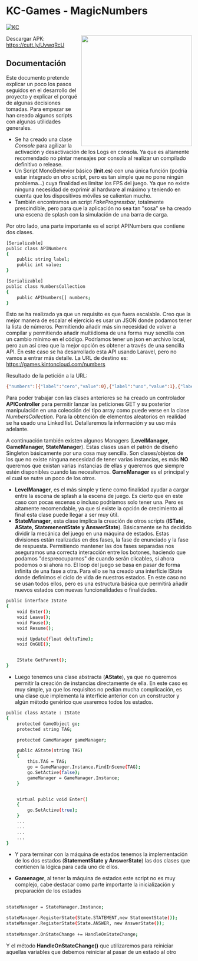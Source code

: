 # KC-Games - MagicNumbers

[![KC](https://games.kintoncloud.com/assets/img/PoweredBy.png)](https://kintoncloud.com)

<img align="right" width="300" src="https://user-images.githubusercontent.com/9436924/114465721-c92f4100-9be7-11eb-80f8-c6e66c36a5b7.gif">

Descargar APK:
https://cutt.ly/UvwqRcU


## Documentación
Este documento pretende explicar un poco los pasos seguidos en el desarrollo del proyecto y explicar el porqué de algunas decisiones tomadas.
Para empezar se han creado algunos scripts con algunas utilidades generales. 
- Se ha creado una clase *Console* para agilizar la activación y desactivación de los Logs en consola. Ya que es altamente recomendado no pintar mensajes por consola al realizar un compilado definitivo o release.
- Un Script MonoBehevior básico (**Init.cs**) con una única función (podría estar integrado en otro script, pero es tan simple que no pone ningún problema...) cuya finalidad es limitar los FPS del juego. Ya que no existe ninguna necesidad de exprimir al hardware al máximo y teniendo en cuenta que los dispositivos móviles se calientan mucho.
- También encontramos un script *FakeProgressbar*, totalmente prescindible, pero para que la aplicación no sea tan "sosa" se ha creado una escena de splash con la simulación de una barra de carga.

Por otro lado, una parte importante es el script APINumbers que contiene dos clases. 
```sh
[Serializable]
public class APINumbers
{
    public string label;
    public int value;
}

[Serializable]
public class NumbersCollection
{
    public APINumbers[] numbers;
}
```

Esto se ha realizado ya que un requisito es que fuera escalable. Creo que la mejor manera de escalar el ejercicio es usar un JSON donde podamos tener la lista de números. Permitiendo añadir más sin necesidad de volver a compilar y permitiendo añadir multiidioma de una forma muy sencilla con un cambio mínimo en el código. Podríamos tener un json en archivo local, pero aun así creo que la mejor opción es obtener a través de una sencilla API. En este caso se ha desarrollado esta API usando Laravel, pero no vamos a entrar más detalle. La URL de destino es: https://games.kintoncloud.com/numbers

Resultado de la petición a la URL:
```sh
{"numbers":[{"label":"cero","value":0},{"label":"uno","value":1},{"label":"dos","value":2},{"label":"tres","value":3},{"label":"cuatro","value":4},{"label":"cinco","value":5},{"label":"sies","value":6},{"label":"siete","value":7},{"label":"ocho","value":8},{"label":"nueve","value":9},{"label":"diez","value":10}]}
```

Para poder trabajar con las clases anteriores se ha creado un controlador **APIController** para permitir lanzar las peticiones GET y su posterior manipulación en una colección del tipo array como puede verse en la clase *NumbersCollection*. Para la obtención de elementos aleatorios en realidad se ha usado una Linked list. Detallaremos la información y su uso más adelante.

A continuación también existen algunos Managers (**LevelManager, GameManager, StateManager**). Estas clases usan el patrón de diseño Singleton básicamente por una cosa muy sencilla. Son clases/objetos de los que no existe ninguna necesidad de tener varias instancias, es más **NO** queremos que existan varias instancias de ellas y queremos que siempre estén disponibles cuando las necesitemos. **GameManager** es el principal y el cual se nutre un poco de los otros. 
- **LevelManager**, es el más simple y tiene como finalidad ayudar a cargar entre la escena de splash a la escena de juego. Es cierto que en este caso con pocas escenas o incluso podríamos solo tener una. Pero es altamente recomendable, ya que si existe la opción de crecimiento al final esta clase puede llegar a ser muy útil.
- **StateManager**, esta clase implica la creación de otros scripts (**ISTate, AState, StatemenentState y AnswerState**). Básicamente se ha decidido dividir la mecánica del juego en una máquina de estados. Estas divisiones están realizadas en dos fases, la fase de enunciado y la fase de respuesta. Permitiendo mantener las dos fases separadas nos aseguramos una correcta interacción entre los botones, haciendo que podamos "despreocuparnos" de cuando serán clicables, si ahora podemos o si ahora no. El loop del juego se basa en pasar de forma infinita de una fase a otra. Para ello se ha creado una interficie IState donde definimos el ciclo de vida de nuestros estados. En este caso no se usan todos ellos, pero es una estructura básica que permitirá añadir nuevos estados con nuevas funcionalidades o finalidades.
```sh
public interface IState 
{
    void Enter();
    void Leave();
    void Pause();
    void Resume();

    void Update(float deltaTime);
    void OnGUI();


    IState GetParent();
}
```
- Luego tenemos una clase abstracta (**AState**), ya que no queremos permitir la creación de instancias directamente de ella. En este caso es muy simple, ya que los requisitos no pedían mucha complicación, es una clase que implementa la interficie anterior con un constructor y algún método genérico que usaremos todos los estados.
```sh
public class AState : IState
{
    protected GameObject go;
    protected string TAG;

    protected GameManager gameManager;

    public AState(string TAG)
    {
        this.TAG = TAG;
        go = GameManager.Instance.FindInScene(TAG);
        go.SetActive(false);
        gameManager = GameManager.Instance;
    }


    virtual public void Enter()
    {
        go.SetActive(true);
    }
    ...
    ...
    ...
    ...
}
```
- Y para terminar con la máquina de estados tenemos la implementación de los dos estados (**StatementState y AnswerState**) las dos clases que contienen la lógica para cada uno de ellos.

- **Gamenager**, al tener la máquina de estados este script no es muy complejo, cabe destacar como parte importante la inicialización y preparación de los estados

    

```sh
	
stateManager = StateManager.Instance;

stateManager.RegisterState(State.STATEMENT,new StatementState());
stateManager.RegisterState(State.ANSWER, new AnswerState());
        
stateManager.OnStateChange += HandleOnStateChange;

```
Y el método **HandleOnStateChange()** que utilizaremos para reiniciar aquellas variables que debemos reiniciar al pasar de un estado al otro



